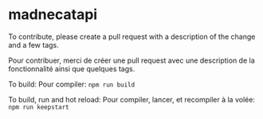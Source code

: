 # madnecatapi
To contribute, please create a pull request with a description of the change and a few tags.

Pour contribuer, merci de créer une pull request avec une description de la fonctionnalité ainsi que quelques tags.

To build:
Pour compiler:
```npm run build```

To build, run and hot reload:
Pour compiler, lancer, et recompiler à la volée:
```npm run keepstart```